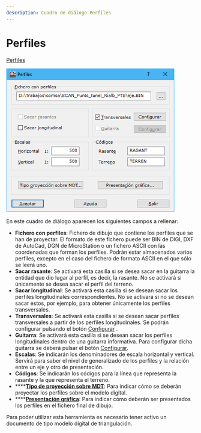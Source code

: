 ```yaml
---
description: Cuadro de diálogo Perfiles
---
```


# Perfiles

[Perfiles](/mdtopx/desde-linea-de-comando/linea-de-comando-perfiles.md)

![Cuadro de diálogo Perfiles](../../../.gitbook/assets/image-48.png)

En este cuadro de diálogo aparecen los siguientes campos a rellenar:

* **Fichero con perfiles**: Fichero de dibujo que contiene los perfiles que se han de proyectar. El formato de este fichero puede ser BIN de DIGI, DXF de AutoCad, DGN de MicroStation o un fichero ASCII con las coordenadas que forman los perfiles. Podrán estar almacenados varios perfiles, excepto en el caso del fichero de formato ASCII en el que sólo se leerá uno.
* **Sacar rasante**: Se activará esta casilla si se desea sacar en la guitarra la entidad que dio lugar al perfil, es decir, la rasante. No se activará si únicamente se desea sacar el perfil del terreno.
* **Sacar longitudinal**: Se activará esta casilla si se desean sacar los perfiles longitudinales correspondientes. No se activará si no se desean sacar estos, por ejemplo, para obtener únicamente los perfiles transversales.
* **Transversales**: Se activará esta casilla si se desean sacar perfiles transversales a partir de los perfiles longitudinales. Se podrán configurar pulsando el botón [Configurar](perfiles-transversales.md) .
* **Guitarra**: Se activará esta casilla si se desean sacar los perfiles longitudinales dentro de una guitarra informativa. Para configurar dicha guitarra se deberá pulsar el botón [Configurar](guitarra.md).
* **Escalas**: Se indicarán los denominadores de escala horizontal y vertical. Servirá para saber el nivel de generalizado de los perfiles y la relación entre un eje y otro de presentación.
* **Códigos**: Se indicarán los códigos para la línea que representa la rasante y la que representa el terreno.
* ****[**Tipo de proyección sobre MDT**](tipo-de-proyeccion.md): Para indicar cómo se deberán proyectar los perfiles sobre el modelo digital.
* ****[**Presentación gráfica**](presentacion-grafica.md): Para indicar cómo deberán ser presentados los perfiles en el fichero final de dibujo.

Para poder utilizar esta herramienta es necesario tener activo un documento de tipo modelo digital de triangulación.
